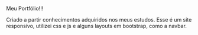 Meu Portfólio!!!

Criado a partir conhecimentos adquiridos nos meus estudos.
Esse é um site responsivo, utilizei css e js e alguns layouts em bootstrap, como a navbar.

